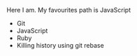 Here I am.
My favourites path is JavaScript
* Git
* JavaScript
* Ruby
* Killing history using git rebase
